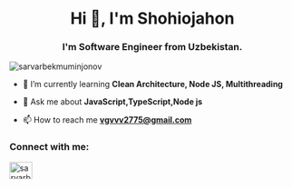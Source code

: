 <h1 align="center">Hi 👋, I'm Shohiojahon</h1>
<h3 align="center">I'm Software Engineer from Uzbekistan.</h3>

<p align="left"> <img src="https://komarev.com/ghpvc/?username=sarvarbekmuminjonov&label=Profile%20views&color=0e75b6&style=flat" alt="sarvarbekmuminjonov" /> </p>

- 🌱 I’m currently learning **Clean Architecture, Node JS, Multithreading**

- 💬 Ask me about **JavaScript,TypeScript,Node js**

- 📫 How to reach me **vgvvv2775@gmail.com**

<h3 align="left">Connect with me:</h3>
<p align="left">
<a href="https://linkedin.com/in/sarvarbekmuminjonov" target="blank"><img align="center" src="https://raw.githubusercontent.com/rahuldkjain/github-profile-readme-generator/master/src/images/icons/Social/linked-in-alt.svg" alt="sarvarbekmuminjonov" height="30" width="40" /></a>
</p>

